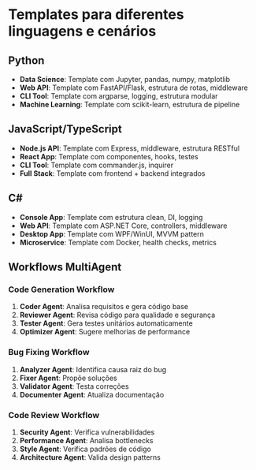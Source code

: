 # Templates para diferentes linguagens e cenários

## Python

- **Data Science**: Template com Jupyter, pandas, numpy, matplotlib
- **Web API**: Template com FastAPI/Flask, estrutura de rotas, middleware
- **CLI Tool**: Template com argparse, logging, estrutura modular
- **Machine Learning**: Template com scikit-learn, estrutura de pipeline

## JavaScript/TypeScript

- **Node.js API**: Template com Express, middleware, estrutura RESTful
- **React App**: Template com componentes, hooks, testes
- **CLI Tool**: Template com commander.js, inquirer
- **Full Stack**: Template com frontend + backend integrados

## C#

- **Console App**: Template com estrutura clean, DI, logging
- **Web API**: Template com ASP.NET Core, controllers, middleware
- **Desktop App**: Template com WPF/WinUI, MVVM pattern
- **Microservice**: Template com Docker, health checks, metrics

## Workflows MultiAgent

### Code Generation Workflow

1. **Coder Agent**: Analisa requisitos e gera código base
2. **Reviewer Agent**: Revisa código para qualidade e segurança
3. **Tester Agent**: Gera testes unitários automaticamente
4. **Optimizer Agent**: Sugere melhorias de performance

### Bug Fixing Workflow

1. **Analyzer Agent**: Identifica causa raiz do bug
2. **Fixer Agent**: Propõe soluções
3. **Validator Agent**: Testa correções
4. **Documenter Agent**: Atualiza documentação

### Code Review Workflow

1. **Security Agent**: Verifica vulnerabilidades
2. **Performance Agent**: Analisa bottlenecks
3. **Style Agent**: Verifica padrões de código
4. **Architecture Agent**: Valida design patterns
